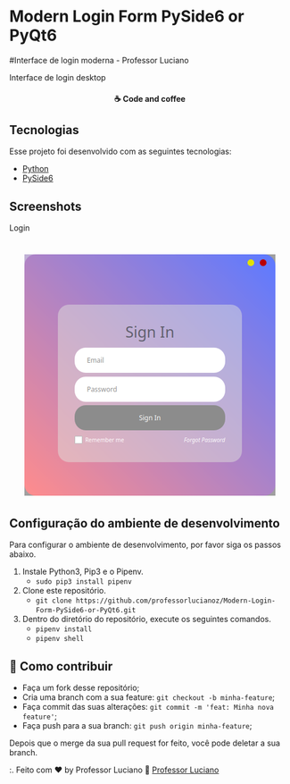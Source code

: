 # Modern Login Form PySide6 or PyQt6

#Interface de login moderna - Professor Luciano

Interface de login desktop

<h4 align="center">
  ☕ Code and coffee
</h4>

## Tecnologias

Esse projeto foi desenvolvido com as seguintes tecnologias:

- [Python](https://python.org/)
- [PySide6](https://www.qt.io/qt-for-python)

## Screenshots

Login
<h1 align="center">
    <img alt="" title="" src="screenshot.png"/>
</h1>


## Configuração do ambiente de desenvolvimento
Para configurar o ambiente de desenvolvimento, por favor siga os passos abaixo.

1. Instale Python3, Pip3 e o Pipenv.
    * `sudo pip3 install pipenv`
2. Clone este repositório.
    * `git clone https://github.com/professorlucianoz/Modern-Login-Form-PySide6-or-PyQt6.git`
3. Dentro do diretório do repositório, execute os seguintes comandos.
    * `pipenv install`
    * `pipenv shell`

## 🤔 Como contribuir

- Faça um fork desse repositório;
- Cria uma branch com a sua feature: `git checkout -b minha-feature`;
- Faça commit das suas alterações: `git commit -m 'feat: Minha nova feature'`;
- Faça push para a sua branch: `git push origin minha-feature`;

Depois que o merge da sua pull request for feito, você pode deletar a sua branch.

:. Feito com ♥ by Professor Luciano :wave: [Professor Luciano](https://pythonsimplificado.com.br/links)
